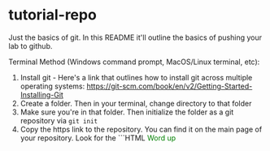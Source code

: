 # tutorial-repo
Just the basics of git. In this README it'll outline the basics of pushing your lab to github.

Terminal Method (Windows command prompt, MacOS/Linux terminal, etc):

1. Install git - Here's a link that outlines how to install git across multiple operating systems: https://git-scm.com/book/en/v2/Getting-Started-Installing-Git
2. Create a folder. Then in your terminal, change directory to that folder
3. Make sure you're in that folder. Then initialize the folder as a git repository via ```git init```
4. Copy the https link to the repository. You can find it on the main page of your repository. Look for the  ```HTML
<span style="color:green;">Word up</span>
```
